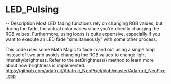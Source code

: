 # LED_Pulsing

-- Description
Most LED fading functions rely on changing RGB values, but during the fade, the actual color varies since you're directly changing the RGB values. Furthermore, using loops is quite expensive, especially if you want to execute an LED fade "simultaneously" with some other process.

This code uses some Math Magic to fade in and out using a single loop instead of two and avoids changing the RGB values to change light intensity/brightness. Refer to the setBrightness() method to learn more about how brightness is implemented. 
https://github.com/adafruit/Adafruit_NeoPixel/blob/master/Adafruit_NeoPixel.cpp
